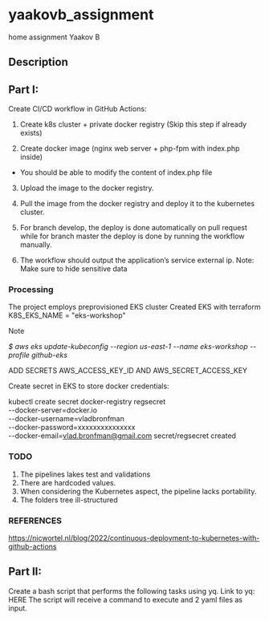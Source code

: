 # yaakovb_assignment
home assignment Yaakov B

## Description

## Part I:
Create CI/CD workflow in GitHub Actions:

1. Create k8s cluster + private docker registry (Skip this step if already exists)

2. Create docker image (nginx web server + php-fpm with index.php inside) 
- You should be able to modify the content of index.php file

3. Upload the image to the docker registry.

4. Pull the image from the docker registry and deploy it to the kubernetes cluster.

5. For branch develop, the deploy is done automatically on pull request while for
branch master the deploy is done by running the workflow manually.
6. The workflow should output the application’s service external ip.
Note: Make sure to hide sensitive data

### Processing

The project employs preprovisioned EKS cluster
Created EKS with terraform K8S_EKS_NAME = "eks-workshop"

> [!NOTE]
> _$ aws eks update-kubeconfig --region us-east-1 --name eks-workshop --profile github-eks_



ADD SECRETS AWS_ACCESS_KEY_ID AND AWS_SECRET_ACCESS_KEY 

Create secret in EKS to store docker credentials:


kubectl create secret docker-registry regsecret \
--docker-server=docker.io \
--docker-username=vladbronfman \
--docker-password=xxxxxxxxxxxxxxx \
--docker-email=vlad.bronfman@gmail.com
secret/regsecret created

### TODO
1. The pipelines lakes test and validations
2. There are hardcoded values.
3. When considering the Kubernetes aspect, the pipeline lacks portability.
4. The folders tree ill-structured

### REFERENCES
https://nicwortel.nl/blog/2022/continuous-deployment-to-kubernetes-with-github-actions 

## Part II:
Create a bash script that performs the following tasks using yq. Link to yq: HERE
The script will receive a command to execute and 2 yaml files as input.